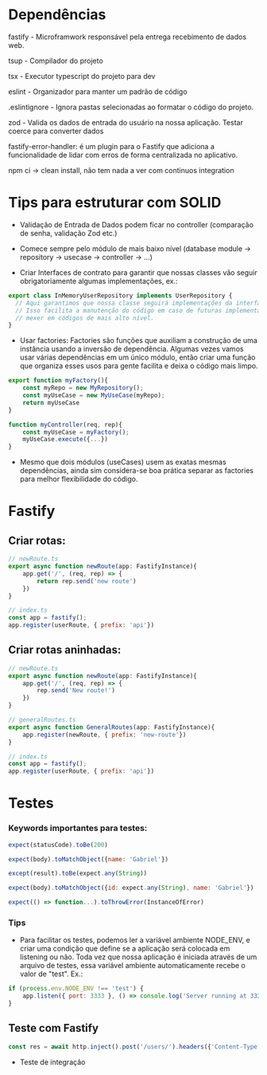 # Dependências

fastify - Microframwork responsável pela entrega recebimento de dados web.

tsup - Compilador do projeto

tsx - Executor typescript do projeto para dev

eslint - Organizador para manter um padrão de código

.eslintignore - Ignora pastas selecionadas ao formatar o código do projeto.

zod - Valida os dados de entrada do usuário na nossa aplicação. Testar coerce para converter dados

fastify-error-handler: é um plugin para o Fastify que adiciona a funcionalidade de lidar com erros de forma centralizada no aplicativo.


npm ci -> clean install, não tem nada a ver com continuos integration
# Tips para estruturar com SOLID

- Validação de Entrada de Dados podem ficar no controller (comparação de senha, validação Zod etc.)

- Comece sempre pelo módulo de mais baixo nível (database module -> repository -> usecase -> controller -> ...)

- Criar Interfaces de contrato para garantir que nossas classes vão seguir obrigatoriamente algumas implementações, ex.:

```js
export class InMemoryUserRepository implements UserRepository {
  // Aqui garantimos que nossa classe seguirá implementações da interface UserRepository.
  // Isso facilita a manutenção do código em caso de futuras implementações, sem que precisemos
  // mexer em códigos de mais alto nível.
}
```

- Usar factories: Factories são funções que auxiliam a construção de uma instância usando a inversão de dependência. Algumas
vezes vamos usar várias dependências em um único módulo, então criar uma função que organiza esses usos para gente facilita e
deixa o código mais limpo.

```js
export function myFactory(){
	const myRepo = new MyRepository();
	const myUseCase = new MyUseCase(myRepo);
	return myUseCase
}

function myController(req, rep){
	const myUseCase = myFactory();
	myUseCase.execute({...})
}
```
- Mesmo que dois módulos (useCases) usem as exatas mesmas dependências, ainda sim considera-se boa prática separar as factories para melhor flexibilidade do código.

# Fastify

## Criar rotas:
```js
// newRoute.ts
export async function newRoute(app: FastifyInstance){
	app.get('/', (req, rep) => {
		return rep.send('new route')
	})
}

// index.ts
const app = fastify();
app.register(userRoute, { prefix: 'api'})

```
## Criar rotas aninhadas:
```js
// newRoute.ts
export async function newRoute(app: FastifyInstance){
	app.get('/', (req, rep) => {
		rep.send('New route!')
	})
}

// generalRoutes.ts
export async function GeneralRoutes(app: FastifyInstance){
	app.register(newRoute, { prefix: 'new-route'})
}

// index.ts
const app = fastify();
app.register(userRoute, { prefix: 'api'})

```
# Testes

### Keywords importantes para testes:
```js
expect(statusCode).toBe(200)

expect(body).toMatchObject({name: 'Gabriel'})

except(result).toBe(expect.any(String))

expect(body).toMatchObject({id: expect.any(String), name: 'Gabriel'})

expect(() => function...).toThrowError(InstanceOfError)
```


### Tips
- Para facilitar os testes, podemos ler a variável ambiente NODE_ENV, e criar uma condição que define se a aplicação será colocada em listening ou não. Toda vez que nossa aplicação é iniciada através de um arquivo de testes, essa variável ambiente automaticamente recebe o valor de "test". Ex.:
```js
if (process.env.NODE_ENV !== 'test') {
	app.listen({ port: 3333 }, () => console.log('Server running at 3333'));
}
```

## Teste com Fastify
```js
const res = await http.inject().post('/users/').headers({'Content-Type': 'application/json'}).body(data);
```
- Teste de integração 